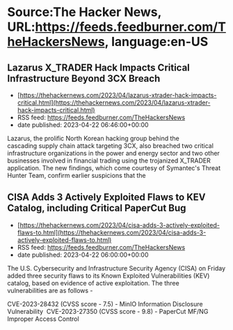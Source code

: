 # Source:The Hacker News, URL:https://feeds.feedburner.com/TheHackersNews, language:en-US

## Lazarus X_TRADER Hack Impacts Critical Infrastructure Beyond 3CX Breach
 - [https://thehackernews.com/2023/04/lazarus-xtrader-hack-impacts-critical.html](https://thehackernews.com/2023/04/lazarus-xtrader-hack-impacts-critical.html)
 - RSS feed: https://feeds.feedburner.com/TheHackersNews
 - date published: 2023-04-22 06:46:00+00:00

Lazarus, the prolific North Korean hacking group behind the cascading supply chain attack targeting 3CX, also breached two critical infrastructure organizations in the power and energy sector and two other businesses involved in financial trading using the trojanized X_TRADER application.
The new findings, which come courtesy of Symantec's Threat Hunter Team, confirm earlier suspicions that the

## CISA Adds 3 Actively Exploited Flaws to KEV Catalog, including Critical PaperCut Bug
 - [https://thehackernews.com/2023/04/cisa-adds-3-actively-exploited-flaws-to.html](https://thehackernews.com/2023/04/cisa-adds-3-actively-exploited-flaws-to.html)
 - RSS feed: https://feeds.feedburner.com/TheHackersNews
 - date published: 2023-04-22 06:00:00+00:00

The U.S. Cybersecurity and Infrastructure Security Agency (CISA) on Friday added three security flaws to its Known Exploited Vulnerabilities (KEV) catalog, based on evidence of active exploitation.
The three vulnerabilities are as follows -

CVE-2023-28432 (CVSS score - 7.5) - MinIO Information Disclosure Vulnerability 
CVE-2023-27350 (CVSS score - 9.8) - PaperCut MF/NG Improper Access Control

